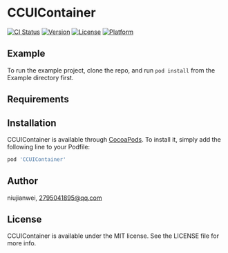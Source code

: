 # CCUIContainer

[![CI Status](https://img.shields.io/travis/niujianwei/CCUIContainer.svg?style=flat)](https://travis-ci.org/niujianwei/CCUIContainer)
[![Version](https://img.shields.io/cocoapods/v/CCUIContainer.svg?style=flat)](https://cocoapods.org/pods/CCUIContainer)
[![License](https://img.shields.io/cocoapods/l/CCUIContainer.svg?style=flat)](https://cocoapods.org/pods/CCUIContainer)
[![Platform](https://img.shields.io/cocoapods/p/CCUIContainer.svg?style=flat)](https://cocoapods.org/pods/CCUIContainer)

## Example

To run the example project, clone the repo, and run `pod install` from the Example directory first.

## Requirements

## Installation

CCUIContainer is available through [CocoaPods](https://cocoapods.org). To install
it, simply add the following line to your Podfile:

```ruby
pod 'CCUIContainer'
```

## Author

niujianwei, 2795041895@qq.com

## License

CCUIContainer is available under the MIT license. See the LICENSE file for more info.
